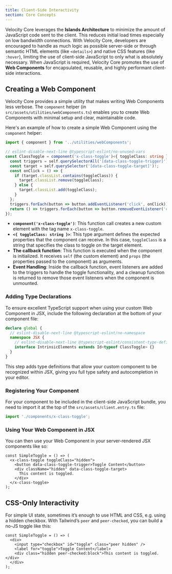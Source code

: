 ```yaml
---
title: Client-Side Interactivity
section: Core Concepts
---
```


Velocity Core leverages the **Islands Architecture** to minimize the amount of JavaScript code sent to the client. This reduces initial load times especially on low bandwidth connections. With Velocity Core, developers are encouraged to handle as much logic as possible server-side or through semantic HTML elements (like `<details>`) and native CSS features (like `:hover`), limiting the use of client-side JavaScript to only what is absolutely necessary. When JavaScript is required, Velocity Core promotes the use of **Web Components** for encapsulated, reusable, and highly performant client-side interactions.

## Creating a Web Component

Velocity Core provides a simple utility that makes writing Web Components less verbose. The `component` helper (in `src/assets/utilities/webComponents.ts`) enables you to create Web Components with minimal setup and clear, maintainable code.

Here's an example of how to create a simple Web Component using the `component` helper:

```ts
import { component } from '../utilities/webComponents';

// eslint-disable-next-line @typescript-eslint/no-unused-vars
const ClassToggle = component('x-class-toggle')<{ toggleClass: string }>((self, { toggleClass }) => {
  const triggers = self.querySelectorAll('[data-class-toggle-trigger]');
  const target = self.querySelector('[data-class-toggle-target]')!;
  const onClick = () => {
    if (target.classList.contains(toggleClass)) {
      target.classList.remove(toggleClass);
    } else {
      target.classList.add(toggleClass);
    }
  };
  triggers.forEach(button => button.addEventListener('click', onClick));
  return () => triggers.forEach(button => button.removeEventListener('click', onClick));
});
```

- **`component('x-class-toggle')`**: This function call creates a new custom element with the tag name `x-class-toggle`.
- **`<{ toggleClass: string }>`**: This type argument defines the expected properties that the component can receive. In this case, `toggleClass` is a string that specifies the class to toggle on the target element.
- **The callback function**: This function is executed when the component is initialized. It receives `self` (the custom element) and `props` (the properties passed to the component) as arguments.
- **Event Handling**: Inside the callback function, event listeners are added to the triggers to handle the toggle functionality, and a cleanup function is returned to remove those event listeners when the component is unmounted.

### Adding Type Declarations

To ensure excellent TypeScript support when using your custom Web Component in JSX, include the following declaration at the bottom of your component file:

```ts
declare global {
  // eslint-disable-next-line @typescript-eslint/no-namespace
  namespace JSX {
    // eslint-disable-next-line @typescript-eslint/consistent-type-definitions, @typescript-eslint/no-empty-object-type
    interface IntrinsicElements extends Id<typeof ClassToggle> {}
  }
}
```

This step adds type definitions that allow your custom component to be recognized within JSX, giving you full type safety and autocompletion in your editor.

### Registering Your Component

For your component to be included in the client-side JavaScript bundle, you need to import it at the top of the `src/assets/client.entry.ts` file:

```ts
import './components/x-class-toggle';
```

### Using Your Web Component in JSX

You can then use your Web Component in your server-rendered JSX components like so:

```tsx
const SimpleToggle = () => (
  <x-class-toggle toggleClass="hidden">
    <button data-class-toggle-trigger>Toggle Content</button>
    <div className="hidden" data-class-toggle-target>
      This content is toggled.
    </div>
  </x-class-toggle>
);
```

## CSS-Only Interactivity

For simple UI state, sometimes it’s enough to use HTML and CSS, e.g. using a hidden checkbox. With Tailwind’s `peer` and `peer-checked`, you can build a no-JS toggle like this:

```tsx
const SimpleToggle = () => (
  <div>
    <input type="checkbox" id="toggle" class="peer hidden" />
    <label for="toggle">Toggle Content</label>
    <div class="hidden peer-checked:block">This content is toggled.</div>
  </div>
);
```
